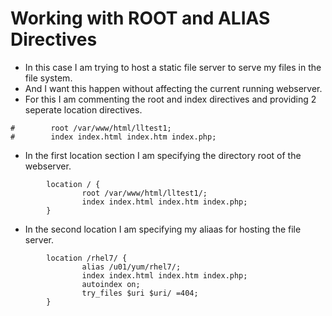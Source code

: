 # Working with ROOT and ALIAS Directives

- In this case I am trying to host a static file server to serve my files in the file system.
- And I want this happen without affecting the current running webserver.
- For this I am commenting the root and index directives and providing 2 seperate location directives.

```
#        root /var/www/html/lltest1;
#        index index.html index.htm index.php;
```

- In the first location section I am specifying the directory root of the webserver.

```
        location / {
                root /var/www/html/lltest1/;
                index index.html index.htm index.php;
        }
```

- In the second location I am specifying my aliaas for hosting the file server.

```
        location /rhel7/ {
                alias /u01/yum/rhel7/;
                index index.html index.htm index.php;
                autoindex on;
                try_files $uri $uri/ =404;
        }
```


